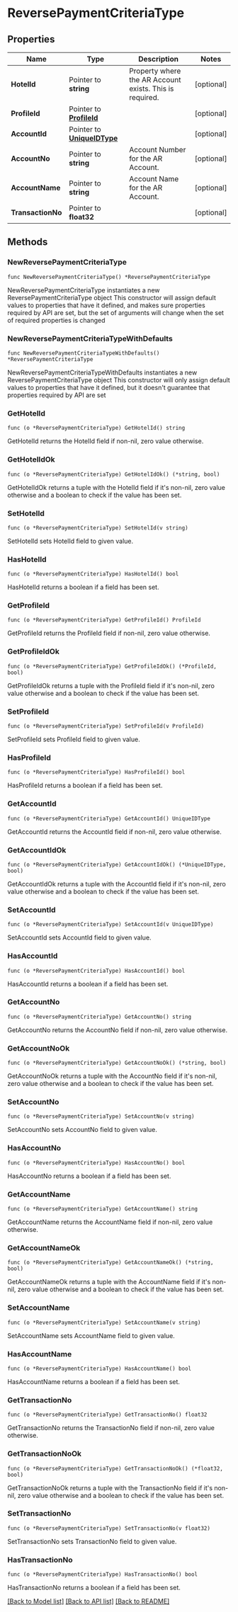 # ReversePaymentCriteriaType

## Properties

Name | Type | Description | Notes
------------ | ------------- | ------------- | -------------
**HotelId** | Pointer to **string** | Property where the AR Account exists. This is required. | [optional] 
**ProfileId** | Pointer to [**ProfileId**](ProfileId.md) |  | [optional] 
**AccountId** | Pointer to [**UniqueIDType**](UniqueIDType.md) |  | [optional] 
**AccountNo** | Pointer to **string** | Account Number for the AR Account. | [optional] 
**AccountName** | Pointer to **string** | Account Name for the AR Account. | [optional] 
**TransactionNo** | Pointer to **float32** |  | [optional] 

## Methods

### NewReversePaymentCriteriaType

`func NewReversePaymentCriteriaType() *ReversePaymentCriteriaType`

NewReversePaymentCriteriaType instantiates a new ReversePaymentCriteriaType object
This constructor will assign default values to properties that have it defined,
and makes sure properties required by API are set, but the set of arguments
will change when the set of required properties is changed

### NewReversePaymentCriteriaTypeWithDefaults

`func NewReversePaymentCriteriaTypeWithDefaults() *ReversePaymentCriteriaType`

NewReversePaymentCriteriaTypeWithDefaults instantiates a new ReversePaymentCriteriaType object
This constructor will only assign default values to properties that have it defined,
but it doesn't guarantee that properties required by API are set

### GetHotelId

`func (o *ReversePaymentCriteriaType) GetHotelId() string`

GetHotelId returns the HotelId field if non-nil, zero value otherwise.

### GetHotelIdOk

`func (o *ReversePaymentCriteriaType) GetHotelIdOk() (*string, bool)`

GetHotelIdOk returns a tuple with the HotelId field if it's non-nil, zero value otherwise
and a boolean to check if the value has been set.

### SetHotelId

`func (o *ReversePaymentCriteriaType) SetHotelId(v string)`

SetHotelId sets HotelId field to given value.

### HasHotelId

`func (o *ReversePaymentCriteriaType) HasHotelId() bool`

HasHotelId returns a boolean if a field has been set.

### GetProfileId

`func (o *ReversePaymentCriteriaType) GetProfileId() ProfileId`

GetProfileId returns the ProfileId field if non-nil, zero value otherwise.

### GetProfileIdOk

`func (o *ReversePaymentCriteriaType) GetProfileIdOk() (*ProfileId, bool)`

GetProfileIdOk returns a tuple with the ProfileId field if it's non-nil, zero value otherwise
and a boolean to check if the value has been set.

### SetProfileId

`func (o *ReversePaymentCriteriaType) SetProfileId(v ProfileId)`

SetProfileId sets ProfileId field to given value.

### HasProfileId

`func (o *ReversePaymentCriteriaType) HasProfileId() bool`

HasProfileId returns a boolean if a field has been set.

### GetAccountId

`func (o *ReversePaymentCriteriaType) GetAccountId() UniqueIDType`

GetAccountId returns the AccountId field if non-nil, zero value otherwise.

### GetAccountIdOk

`func (o *ReversePaymentCriteriaType) GetAccountIdOk() (*UniqueIDType, bool)`

GetAccountIdOk returns a tuple with the AccountId field if it's non-nil, zero value otherwise
and a boolean to check if the value has been set.

### SetAccountId

`func (o *ReversePaymentCriteriaType) SetAccountId(v UniqueIDType)`

SetAccountId sets AccountId field to given value.

### HasAccountId

`func (o *ReversePaymentCriteriaType) HasAccountId() bool`

HasAccountId returns a boolean if a field has been set.

### GetAccountNo

`func (o *ReversePaymentCriteriaType) GetAccountNo() string`

GetAccountNo returns the AccountNo field if non-nil, zero value otherwise.

### GetAccountNoOk

`func (o *ReversePaymentCriteriaType) GetAccountNoOk() (*string, bool)`

GetAccountNoOk returns a tuple with the AccountNo field if it's non-nil, zero value otherwise
and a boolean to check if the value has been set.

### SetAccountNo

`func (o *ReversePaymentCriteriaType) SetAccountNo(v string)`

SetAccountNo sets AccountNo field to given value.

### HasAccountNo

`func (o *ReversePaymentCriteriaType) HasAccountNo() bool`

HasAccountNo returns a boolean if a field has been set.

### GetAccountName

`func (o *ReversePaymentCriteriaType) GetAccountName() string`

GetAccountName returns the AccountName field if non-nil, zero value otherwise.

### GetAccountNameOk

`func (o *ReversePaymentCriteriaType) GetAccountNameOk() (*string, bool)`

GetAccountNameOk returns a tuple with the AccountName field if it's non-nil, zero value otherwise
and a boolean to check if the value has been set.

### SetAccountName

`func (o *ReversePaymentCriteriaType) SetAccountName(v string)`

SetAccountName sets AccountName field to given value.

### HasAccountName

`func (o *ReversePaymentCriteriaType) HasAccountName() bool`

HasAccountName returns a boolean if a field has been set.

### GetTransactionNo

`func (o *ReversePaymentCriteriaType) GetTransactionNo() float32`

GetTransactionNo returns the TransactionNo field if non-nil, zero value otherwise.

### GetTransactionNoOk

`func (o *ReversePaymentCriteriaType) GetTransactionNoOk() (*float32, bool)`

GetTransactionNoOk returns a tuple with the TransactionNo field if it's non-nil, zero value otherwise
and a boolean to check if the value has been set.

### SetTransactionNo

`func (o *ReversePaymentCriteriaType) SetTransactionNo(v float32)`

SetTransactionNo sets TransactionNo field to given value.

### HasTransactionNo

`func (o *ReversePaymentCriteriaType) HasTransactionNo() bool`

HasTransactionNo returns a boolean if a field has been set.


[[Back to Model list]](../README.md#documentation-for-models) [[Back to API list]](../README.md#documentation-for-api-endpoints) [[Back to README]](../README.md)


